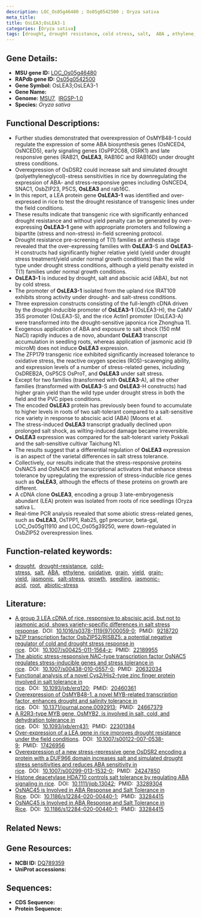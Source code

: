 ```yaml
---
description: LOC_Os05g46480 ; Os05g0542500 ; Oryza sativa
meta_title:
title: OsLEA3;OsLEA3-1
categories: [Oryza sativa]
tags: [drought, drought resistance, cold stress, salt,  ABA , ethylene, oxidative, grain, yield, grain yield, jasmonic, salt stress, growth, seedling, jasmonic acid, root, abiotic stress]
---
```


## Gene Details:
- **MSU gene ID:** [LOC_Os05g46480](http://rice.uga.edu/cgi-bin/ORF_infopage.cgi?orf=LOC_Os05g46480)  
- **RAPdb gene ID:** [Os05g0542500](https://rapdb.dna.affrc.go.jp/locus/?name=Os05g0542500)  
- **Gene Symbol:** OsLEA3;OsLEA3-1
- **Gene Name:**
- **Genome:**  [MSU7](http://rice.uga.edu/),&nbsp;&nbsp;[IRGSP-1.0](https://rapdb.dna.affrc.go.jp/download/irgsp1.html)
- **Species:** *Oryza sativa*

## Functional Descriptions:
   - Further studies demonstrated that overexpression of OsMYB48-1 could regulate the expression of some ABA biosynthesis genes (OsNCED4, OsNCED5), early signaling genes (OsPP2C68, OSRK1) and late responsive genes (RAB21, **OsLEA3**, RAB16C and RAB16D) under drought stress conditions.
   - Overexpression of OsDSR2 could increase salt and simulated drought (polyethyleneglycol)-stress sensitivities in rice by downregulating the expression of ABA- and stress-responsive genes including OsNCED4, SNAC1, OsbZIP23, P5CS, **OsLEA3** and rab16C.
   - In this report, a LEA protein gene **OsLEA3-1** was identified and over-expressed in rice to test the drought resistance of transgenic lines under the field conditions.
   - These results indicate that transgenic rice with significantly enhanced drought resistance and without yield penalty can be generated by over-expressing **OsLEA3-1** gene with appropriate promoters and following a bipartite (stress and non-stress) in-field screening protocol.
   - Drought resistance pre-screening of T(1) families at anthesis stage revealed that the over-expressing families with **OsLEA3**-S and **OsLEA3**-H constructs had significantly higher relative yield (yield under drought stress treatment/yield under normal growth conditions) than the wild type under drought stress conditions, although a yield penalty existed in T(1) families under normal growth conditions.
   - **OsLEA3-1** is induced by drought, salt and abscisic acid (ABA), but not by cold stress.
   - The promoter of **OsLEA3-1** isolated from the upland rice IRAT109 exhibits strong activity under drought- and salt-stress conditions.
   - Three expression constructs consisting of the full-length cDNA driven by the drought-inducible promoter of **OsLEA3-1** (OsLEA3-H), the CaMV 35S promoter (OsLEA3-S), and the rice Actin1 promoter (OsLEA3-A) were transformed into the drought-sensitive japonica rice Zhonghua 11.
   - Exogenous application of ABA and exposure to salt shock (150 mM NaCl) rapidly induces a de novo, abundant **OsLEA3** transcript accumulation in seedling roots, whereas application of jasmonic acid (9 microM) does not induce **OsLEA3** expression.
   - The ZFP179 transgenic rice exhibited significantly increased tolerance to oxidative stress, the reactive oxygen species (ROS)-scavenging ability, and expression levels of a number of stress-related genes, including OsDREB2A, OsP5CS OsProT, and **OsLEA3** under salt stress.
   - Except for two families (transformed with **OsLEA3**-A), all the other families (transformed with **OsLEA3**-S and **OsLEA3**-H constructs) had higher grain yield than the wild type under drought stress in both the field and the PVC pipes conditions.
   - The encoded **OsLEA3** protein has previously been found to accumulate to higher levels in roots of two salt-tolerant compared to a salt-sensitive rice variety in response to abscisic acid (ABA) [Moons et al.
   - The stress-induced **OsLEA3** transcript gradually declined upon prolonged salt shock, as wilting-induced damage became irreversible.
   - **OsLEA3** expression was compared for the salt-tolerant variety Pokkali and the salt-sensitive cultivar Taichung N1.
   - The results suggest that a differential regulation of **OsLEA3** expression is an aspect of the varietal differences in salt stress tolerance.
   - Collectively, our results indicate that the stress-responsive proteins OsNAC5 and OsNAC6 are transcriptional activators that enhance stress tolerance by upregulating the expression of stress-inducible rice genes such as **OsLEA3**, although the effects of these proteins on growth are different.
   - A cDNA clone **OsLEA3**, encoding a group 3 late-embryogenesis abundant (LEA) protein was isolated from roots of rice seedlings (Oryza sativa L.
   - Real-time PCR analysis revealed that some abiotic stress-related genes, such as **OsLEA3**, OsTPP1, Rab25, gp1 precursor, beta-gal, LOC_Os05g11910 and LOC_Os05g39250, were down-regulated in OsbZIP52 overexpression lines.

## Function-related keywords:
   - [drought](/tags/drought/),&nbsp;&nbsp;[drought-resistance](/tags/drought-resistance/),&nbsp;&nbsp;[cold-stress](/tags/cold-stress/),&nbsp;&nbsp;[salt](/tags/salt/),&nbsp;&nbsp;[ABA](/tags/ABA/),&nbsp;&nbsp;[ethylene](/tags/ethylene/),&nbsp;&nbsp;[oxidative](/tags/oxidative/),&nbsp;&nbsp;[grain](/tags/grain/),&nbsp;&nbsp;[yield](/tags/yield/),&nbsp;&nbsp;[grain-yield](/tags/grain-yield/),&nbsp;&nbsp;[jasmonic](/tags/jasmonic/),&nbsp;&nbsp;[salt-stress](/tags/salt-stress/),&nbsp;&nbsp;[growth](/tags/growth/),&nbsp;&nbsp;[seedling](/tags/seedling/),&nbsp;&nbsp;[jasmonic-acid](/tags/jasmonic-acid/),&nbsp;&nbsp;[root](/tags/root/),&nbsp;&nbsp;[abiotic-stress](/tags/abiotic-stress/)

## Literature:
   - [A group 3 LEA cDNA of rice, responsive to abscisic acid, but not to jasmonic acid, shows variety-specific differences in salt stress response](https://www.doi.org/10.1016/s0378-1119(97)00059-0).&nbsp;&nbsp;DOI:&nbsp;&nbsp;[10.1016/s0378-1119(97)00059-0](https://www.doi.org/10.1016/s0378-1119(97)00059-0);&nbsp;&nbsp;PMID:&nbsp;&nbsp;[9218720](https://pubmed.ncbi.nlm.nih.gov/9218720/)
   - [bZIP transcription factor OsbZIP52/RISBZ5: a potential negative regulator of cold and drought stress response in rice](https://www.doi.org/10.1007/s00425-011-1564-z).&nbsp;&nbsp;DOI:&nbsp;&nbsp;[10.1007/s00425-011-1564-z](https://www.doi.org/10.1007/s00425-011-1564-z);&nbsp;&nbsp;PMID:&nbsp;&nbsp;[22189955](https://pubmed.ncbi.nlm.nih.gov/22189955/)
   - [The abiotic stress-responsive NAC-type transcription factor OsNAC5 regulates stress-inducible genes and stress tolerance in rice](https://www.doi.org/10.1007/s00438-010-0557-0).&nbsp;&nbsp;DOI:&nbsp;&nbsp;[10.1007/s00438-010-0557-0](https://www.doi.org/10.1007/s00438-010-0557-0);&nbsp;&nbsp;PMID:&nbsp;&nbsp;[20632034](https://pubmed.ncbi.nlm.nih.gov/20632034/)
   - [Functional analysis of a novel Cys2/His2-type zinc finger protein involved in salt tolerance in rice](https://www.doi.org/10.1093/jxb/erq120).&nbsp;&nbsp;DOI:&nbsp;&nbsp;[10.1093/jxb/erq120](https://www.doi.org/10.1093/jxb/erq120);&nbsp;&nbsp;PMID:&nbsp;&nbsp;[20460361](https://pubmed.ncbi.nlm.nih.gov/20460361/)
   - [Overexpression of OsMYB48-1, a novel MYB-related transcription factor, enhances drought and salinity tolerance in rice](https://www.doi.org/10.1371/journal.pone.0092913).&nbsp;&nbsp;DOI:&nbsp;&nbsp;[10.1371/journal.pone.0092913](https://www.doi.org/10.1371/journal.pone.0092913);&nbsp;&nbsp;PMID:&nbsp;&nbsp;[24667379](https://pubmed.ncbi.nlm.nih.gov/24667379/)
   - [A R2R3-type MYB gene, OsMYB2, is involved in salt, cold, and dehydration tolerance in rice](https://www.doi.org/10.1093/jxb/err431).&nbsp;&nbsp;DOI:&nbsp;&nbsp;[10.1093/jxb/err431](https://www.doi.org/10.1093/jxb/err431);&nbsp;&nbsp;PMID:&nbsp;&nbsp;[22301384](https://pubmed.ncbi.nlm.nih.gov/22301384/)
   - [Over-expression of a LEA gene in rice improves drought resistance under the field conditions](https://www.doi.org/10.1007/s00122-007-0538-9).&nbsp;&nbsp;DOI:&nbsp;&nbsp;[10.1007/s00122-007-0538-9](https://www.doi.org/10.1007/s00122-007-0538-9);&nbsp;&nbsp;PMID:&nbsp;&nbsp;[17426956](https://pubmed.ncbi.nlm.nih.gov/17426956/)
   - [Overexpression of a new stress-repressive gene OsDSR2 encoding a protein with a DUF966 domain increases salt and simulated drought stress sensitivities and reduces ABA sensitivity in rice](https://www.doi.org/10.1007/s00299-013-1532-0).&nbsp;&nbsp;DOI:&nbsp;&nbsp;[10.1007/s00299-013-1532-0](https://www.doi.org/10.1007/s00299-013-1532-0);&nbsp;&nbsp;PMID:&nbsp;&nbsp;[24247850](https://pubmed.ncbi.nlm.nih.gov/24247850/)
   - [Histone deacetylase HDA710 controls salt tolerance by regulating ABA signaling in rice](https://www.doi.org/10.1111/jipb.13042).&nbsp;&nbsp;DOI:&nbsp;&nbsp;[10.1111/jipb.13042](https://www.doi.org/10.1111/jipb.13042);&nbsp;&nbsp;PMID:&nbsp;&nbsp;[33289304](https://pubmed.ncbi.nlm.nih.gov/33289304/)
   - [OsNAC45 is Involved in ABA Response and Salt Tolerance in Rice](https://www.doi.org/10.1186/s12284-020-00440-1).&nbsp;&nbsp;DOI:&nbsp;&nbsp;[10.1186/s12284-020-00440-1](https://www.doi.org/10.1186/s12284-020-00440-1);&nbsp;&nbsp;PMID:&nbsp;&nbsp;[33284415](https://pubmed.ncbi.nlm.nih.gov/33284415/)
   - [OsNAC45 is Involved in ABA Response and Salt Tolerance in Rice](https://www.doi.org/10.1186/s12284-020-00440-1).&nbsp;&nbsp;DOI:&nbsp;&nbsp;[10.1186/s12284-020-00440-1](https://www.doi.org/10.1186/s12284-020-00440-1);&nbsp;&nbsp;PMID:&nbsp;&nbsp;[33284415](https://pubmed.ncbi.nlm.nih.gov/33284415/)

## Related News:

## Gene Resources:
- **NCBI ID:**  [DQ789359](http://www.ncbi.nlm.nih.gov/nuccore/DQ789359)
- **UniProt accessions:** [](https://www.uniprot.org/uniprotkb//entry)

## Sequences:
- **CDS Sequence:**
- **Protein Sequence:**
